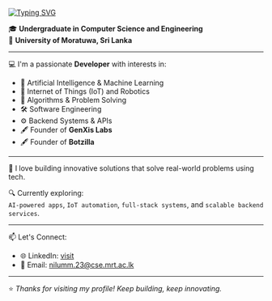 <a href="https://git.io/typing-svg"><img src="https://readme-typing-svg.demolab.com?font=Fira+Code&pause=1000&width=435&lines=%F0%9F%91%8B+Hi%2C+I'm+Nilum+...+" alt="Typing SVG" /></a>

🎓 **Undergraduate in Computer Science and Engineering**  
🏫 **University of Moratuwa, Sri Lanka**

---

💻 I'm a passionate **Developer** with interests in:

- 🧠 Artificial Intelligence & Machine Learning
- 🤖 Internet of Things (IoT) and Robotics 
- 🧩 Algorithms & Problem Solving
- 🛠️ Software Engineering
- ⚙️ Backend Systems & APIs
- 🖋️ Founder of **GenXis Labs**
- 🖋️ Founder of **Botzilla** 

---

🚀 I love building innovative solutions that solve real-world problems using tech.

🔍 Currently exploring:  
`AI-powered apps`, `IoT automation`, `full-stack systems`, and `scalable backend services`.

---

📫 Let's Connect:
- 🌐 LinkedIn: [visit](https://www.linkedin.com/in/nilum2002/) 
- 📧 Email: nilumm.23@cse.mrt.ac.lk

---

⭐ *Thanks for visiting my profile! Keep building, keep innovating.*
